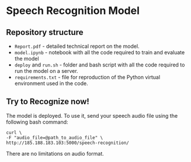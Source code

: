 # Speech Recognition Model

## Repository structure

- `Report.pdf` - detailed technical report on the model.
- `model.ipynb` - notebook with all the code required to train and evaluate the model
- `deploy` and `run.sh` - folder and bash script with all the code required to run the model on a server.
- `requirements.txt` - file for reproduction of the Python virtual environment used in the code.

## Try to Recognize now!

The model is deployed. To use it, send your speech audio file using the following bash command:

```
curl \
-F "audio_file=@path_to_audio_file" \
http://185.188.183.103:5000/speech-recognition/
```

There are no limitations on audio format.
